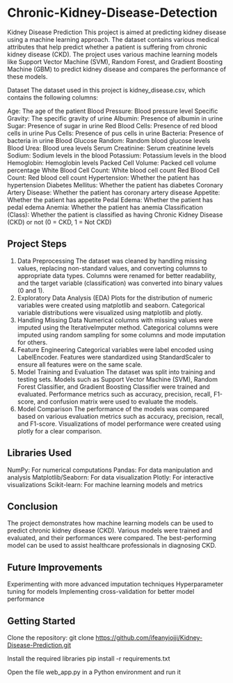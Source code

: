 # Chronic-Kidney-Disease-Detection

Kidney Disease Prediction
This project is aimed at predicting kidney disease using a machine learning approach. The dataset contains various medical attributes that help predict whether a patient is suffering from chronic kidney disease (CKD). The project uses various machine learning models like Support Vector Machine (SVM), Random Forest, and Gradient Boosting Machine (GBM) to predict kidney disease and compares the performance of these models.

Dataset
The dataset used in this project is kidney_disease.csv, which contains the following columns:

Age: The age of the patient
Blood Pressure: Blood pressure level
Specific Gravity: The specific gravity of urine
Albumin: Presence of albumin in urine
Sugar: Presence of sugar in urine
Red Blood Cells: Presence of red blood cells in urine
Pus Cells: Presence of pus cells in urine
Bacteria: Presence of bacteria in urine
Blood Glucose Random: Random blood glucose levels
Blood Urea: Blood urea levels
Serum Creatinine: Serum creatinine levels
Sodium: Sodium levels in the blood
Potassium: Potassium levels in the blood
Hemoglobin: Hemoglobin levels
Packed Cell Volume: Packed cell volume percentage
White Blood Cell Count: White blood cell count
Red Blood Cell Count: Red blood cell count
Hypertension: Whether the patient has hypertension
Diabetes Mellitus: Whether the patient has diabetes
Coronary Artery Disease: Whether the patient has coronary artery disease
Appetite: Whether the patient has appetite
Pedal Edema: Whether the patient has pedal edema
Anemia: Whether the patient has anemia
Classification (Class): Whether the patient is classified as having Chronic Kidney Disease (CKD) or not (0 = CKD, 1 = Not CKD)

## Project Steps
1. Data Preprocessing
The dataset was cleaned by handling missing values, replacing non-standard values, and converting columns to appropriate data types.
Columns were renamed for better readability, and the target variable (classification) was converted into binary values (0 and 1).
2. Exploratory Data Analysis (EDA)
Plots for the distribution of numeric variables were created using matplotlib and seaborn.
Categorical variable distributions were visualized using matplotlib and plotly.
3. Handling Missing Data
Numerical columns with missing values were imputed using the IterativeImputer method.
Categorical columns were imputed using random sampling for some columns and mode imputation for others.
4. Feature Engineering
Categorical variables were label encoded using LabelEncoder.
Features were standardized using StandardScaler to ensure all features were on the same scale.
5. Model Training and Evaluation
The dataset was split into training and testing sets.
Models such as Support Vector Machine (SVM), Random Forest Classifier, and Gradient Boosting Classifier were trained and evaluated.
Performance metrics such as accuracy, precision, recall, F1-score, and confusion matrix were used to evaluate the models.
6. Model Comparison
The performance of the models was compared based on various evaluation metrics such as accuracy, precision, recall, and F1-score.
Visualizations of model performance were created using plotly for a clear comparison.

## Libraries Used
NumPy: For numerical computations
Pandas: For data manipulation and analysis
Matplotlib/Seaborn: For data visualization
Plotly: For interactive visualizations
Scikit-learn: For machine learning models and metrics

## Conclusion
The project demonstrates how machine learning models can be used to predict chronic kidney disease (CKD). Various models were trained and evaluated, and their performances were compared. The best-performing model can be used to assist healthcare professionals in diagnosing CKD.

## Future Improvements
Experimenting with more advanced imputation techniques
Hyperparameter tuning for models
Implementing cross-validation for better model performance

## Getting Started
Clone the repository:
git clone https://github.com/ifeanyiojji/Kidney-Disease-Prediction.git

Install the required libraries
pip install -r requirements.txt

Open the file web_app.py in a Python environment and run it 


